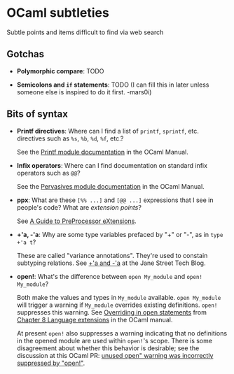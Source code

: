 # OCaml subtleties
Subtle points and items difficult to find via web search

## Gotchas

* **Polymorphic compare**: TODO

* **Semicolons and `if` statements**: TODO (I can fill this
  in later unless someone else is inspired to do it first. -mars0i)

## Bits of syntax

* **Printf directives**: Where can I find a list of `printf`, `sprintf`,
  etc. directives such as `%s`, `%b`, `%d`, `%f`, etc.?  
  
  See the [Printf
  module documentation](http://caml.inria.fr/pub/docs/manual-ocaml/libref/Printf.html)
  in the OCaml Manual.

* **Infix operators**: Where can I find documentation on standard infix
  operators such as `@@`?
  
  See the [Pervasives module
  documentation](http://caml.inria.fr/pub/docs/manual-ocaml/libref/Pervasives.html)
  in the OCaml Manual.

* **ppx**: What are these `[%% ...]` and `[@@ ...]` expressions that I
  see in people's code?  What are *extension points*?
  
  See [A Guide to PreProcessor eXtensions](ppx.md).

* **+'a, -'a**: Why are some type variables prefaced by "+" or "-",
  as in `type +'a t`?
  
  These are called "variance annotations".  They're used to constain
  subtyping relations.  See [+'a and
  -'a](https://blog.janestreet.com/a-and-a) at the Jane Street Tech
  Blog.

* **open!**: What's the difference between `open My_module` and
  `open! My_module`?
  
  Both make the values and types in `My_module`
  available.  `open My_module` will trigger a warning if `My_module`
  overrides existing definitions.  `open!` suppresses this warning.  See
  [Overriding in open
  statements](http://caml.inria.fr/pub/docs/manual-ocaml/extn.html#sec250)
  from [Chapter 8 Language
  extensions](http://caml.inria.fr/pub/docs/manual-ocaml/extn.html) in
  the OCaml manual.  
  
  At present `open!` also suppresses a warning
  indicating that no definitions in the opened module are used within
  `open!`'s scope.  There is some disagreement about whether this behavior
  is desirable; see the discussion at this OCaml PR: [unused open" warning
  was incorrectly suppressed by
  "open!"](https://github.com/ocaml/ocaml/pull/1110).
